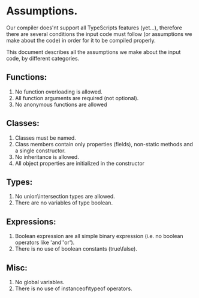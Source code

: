 # Assumptions.

Our compiler does'nt support all TypeScripts features (yet...), therefore there are several conditions the input code must follow (or assumptions we make about the code) in order for it to be compiled properly.

This document describes all the assumptions we make about the input code, by different categories.

## Functions:
1. No function overloading is allowed.
1. All function arguments are required (not optional).
1. No anonymous functions are allowed

## Classes:
1. Classes must be named.
1. Class members contain only properties (fields), non-static methods and a single constructor.
1. No inheritance is allowed.
1. All object properties are initialized in the constructor

## Types:
1. No union\intersection types are allowed.
1. There are no variables of type boolean.

## Expressions:
1. Boolean expression are all simple binary expression (i.e. no boolean operators like 'and'\'or').
1. There is no use of boolean constants (true\false).

## Misc:
1. No global variables.
1. There is no use of instanceof\typeof operators.